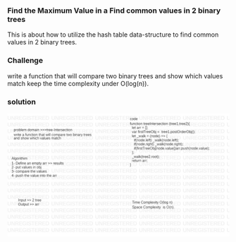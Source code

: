 ### Find the Maximum Value in a Find common values in 2 binary trees

This is about how to utilize the hash table data-structure to find common values in 2 binary trees.

### Challenge
write a function that will compare two binary trees and show which values match
keep the time complexity under O(log(n)).

### solution 

![Image](/assets/cc32.jpg)